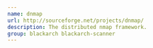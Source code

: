 ```yaml
---
name: dnmap
url: http://sourceforge.net/projects/dnmap/
description: The distributed nmap framework.
group: blackarch blackarch-scanner
---
```

